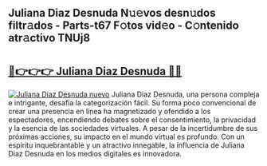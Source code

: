 ## Juliana Diaz Desnuda N𝚞𝚎vos desn𝚞dos filtr𝚊dos - Parts-t67 F𝚘tos vid𝚎o - C𝚘ntenido atr𝚊ctivo TNUj8

# <h2><a href="http://mbavlui.tromn.icu/?c=Juliana+Diaz+Desnuda">🔗👉👉👉 Juliana Diaz Desnuda 🔗🔗</a></h2>

[![Juliana Diaz Desnuda nuevo](https://i.imgur.com/pEAQMta.gif)](http://mbavlui.tromn.icu/?c=Juliana+Diaz+Desnuda)
Juliana Diaz Desnuda, una persona compleja e intrigante, desafía la categorización fácil. Su forma poco convencional de crear una presencia en línea ha magnetizado y ofendido a los espectadores, encendiendo debates sobre el consentimiento, la privacidad y la esencia de las sociedades virtuales. A pesar de la incertidumbre de sus próximas acciones, su impacto en el mundo virtual es profundo. Con un espíritu inquebrantable y un atractivo innegable, la influencia de Juliana Diaz Desnuda en los medios digitales es innovadora.
